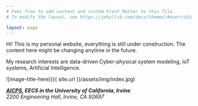 ```yaml
---
# Feel free to add content and custom Front Matter to this file.
# To modify the layout, see https://jekyllrb.com/docs/themes/#overriding-theme-defaults

layout: page
---
```


Hi! This is my personal website, everything is still under construction. 
The content here might be changing anytime in the future.

My research interests are data-driven Cyber-physical system modeling, IoT systems, Artificial Intelligence. 



![image-title-here]({{ site.url }}/assets/img/index.jpg)
<address>
<strong><a href="http://aicps.eng.uci.edu/">AICPS</a>, 
EECS in the University of California, Irvine</strong><br>
2200 Engineering Hall, Irvine, CA 92697<br>
<!-- <abbr title="phone">P:</abbr> (949) 294-9284<br> -->
<!-- <span class="obfuscate">shihyuay@uci.edu</span><br> -->
	
</address>
